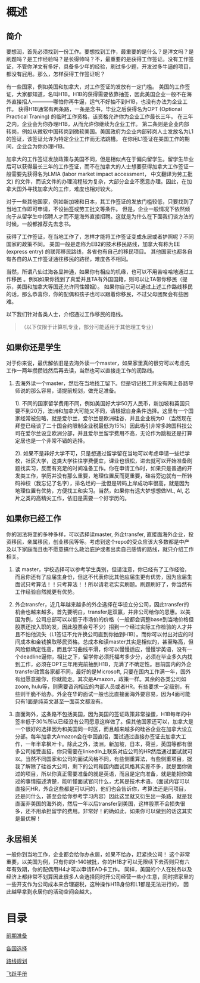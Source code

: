 # 概述

## 简介

要想润，首先必须找到一份工作。要想找到工作，最重要的是什么？是洋文吗？是刷题吗？是工作经验吗？是长得帅吗？不，最重要的是获得工作签证。没有工作签证，不管你洋文有多好，具备多少年的经验，刷过多少题，开发过多牛逼的项目，都没有屁用。那么，怎样获得工作签证呢？

有一些国家，例如美国和加拿大，对工作签证的发放有一定门槛。
美国的工作签证，大家都知道，名叫H1B。H1B的获得需要依靠抽签，因此美国企业一般不在海外直接招人————哪怕你再牛逼，运气不好抽不到H1B，也没有办法为企业工作。
获得H1B通常有两条路，一条是念书，毕业之后获得名为OPT (Optional Practical Traning) 的临时工作资格，该资格允许你为企业工作最长三年。
在三年之内，企业会为你办理H1B，从而允许你继续为企业工作。
第二条则是企业内部转岗，例如从微软中国转岗到微软美国。美国政府为企业内部转岗人士发放名为L1的签证，该签证允许为特定企业工作而无法跳槽。
在你用L1签证在美国工作的期间，企业会为你办理H1B。

加拿大的工作签证发放政策与美国不同，但是相似点在于偏向留学生。留学生毕业后可以获得最长三年的工作签证，而不在加拿大的人士想要获得加拿大工作签证一般需要先获得名为LMIA (labor market impact accessment， 中文翻译为劳工批文) 的文件，而该文件的办理流程较为复杂，大部分企业不愿意办理。因此，在加拿大国外寻找加拿大的工作，难度也相对较大。

对于一些其他国家，例如新加坡和日本，其工作签证的发放门槛较低，只要找到了当地工作即可申请，不设抽签或劳工批文等条件。
但是，企业一般情况下依然倾向于从留学生中招聘人才而不是海外直接招聘。这就是为什么在下面我们谈方法的时候，一般都推荐先去念书。

获得了工作签证，在当地工作了，怎样才能将工作签证变成永居或者护照呢？不同国家的政策不同。
美国一般是走称为EB2的技术移民路线，加拿大有称为EE (express entry) 的联邦移民路线，各省也有自己的移民项目。
其他国家也都各自有各自的从工作签证通往移民的路径，难度各不相同。

当然，所谓八仙过海各显神通，如果你有相应的机缘，也可以不用苦哈哈地通过工作移民
。例如如果你找到了真爱并且TA有外国国籍，则可以让TA带你移民（提示，美国和加拿大等国还允许同性婚姻）。
如果你自己可以通过上述工作路线移民的话，那么恭喜你，你的配偶和孩子也可以跟着你移民，不过父母团聚会有些困难。

以下我们针对各类人士，介绍通过工作移民的路线。

>（以下仅限于计算机专业，部分可能适用于其他理工专业）

## 如果你还是学生

对于你来说，最优解依旧是去海外读一个master，如果家里真的很穷可以考虑先工作一两年攒攒钱然后再去读，当然也可以直接走工作的润路线。

1. 去海外读一个master，然后在当地找工留下。但是切记找工并没有网上各路导师说的那么容易，请提前规划，做充足准备。
   
   1). 不同的国家留学费用不同，例如美国好大学50万人民币，新加坡和英国只要不到20万，澳洲和加拿大可能又不同，请根据自身条件选择。这里有一个国家经常被忽略，就是爱尔兰，爱尔兰是欧洲硅谷，并且企业税为0 （当然现在拜登已经谈了二十国合约限制企业税最低为15%）因此吸引非常多跨国科技公司在爱尔兰设立欧洲分部，并且爱尔兰留学费用不高，无论作为跳板还是打算定居也是一个非常不错的选择。

   2). 如果不是非好大学不可，只是想通过留学留在当地可以考虑申请一些烂学校，社区大学，这类大学往往学费便宜，课业也很松，进去就可以开始准备刷题找实习，反而有充足的时间准备工作。你在申请工作时，如果只是普通的开发类工作，学历并没有那么重要，地理位置反而更重要，硅谷旁边就有一所转码神校（我忘记了名字），排名烂的一批但是转码上岸成功率很高，就是因为地理位置有优势，方便找工和实习。当然，如果你有远大梦想想做ML, AI, 芯片之类的高精尖工作，依旧是需要一个好学历的。

## 如果你已经工作

你的润法将变的多种多样，可以选择读master, 外企transfer, 直接面海外企业，投资移民，亲属移民，创业移民等等。考虑到这个repo的受众应该大多数都是中产及以下家庭而且也不愿意搞什么政治庇护或者出卖自己感情的路线，就只介绍工作相关。

1. 读 master，学校选择可以参考学生类别，但请注意，你已经有了工作经验，而且你还有了应届生身份，但这不代表你比其他应届生更有优势，因为应届生面试只考算法！！只考算法！！所以请老老实实刷题。刷题刷好了，你当然有工作经验自然就更有优势。

2. 外企transfer，近几年越来越多的外企选择在华设立分公司，因此transfer的机会也越来越多。首先要明白，transfer是双赢，并非公司给你的恩惠。以美国为例，公司总部可以以低于市场价的价格（一般都会调整base到当地价格但股票还按入职的发，因此股票会亏不少）招到一个经过实际工作检验的人才并且不怕他流失（L1签证不允许换公司直到你抽到H1B）。而你可以付出对应的时间成本和金钱换取移民资格。总成本和读master其实是相似的，甚至略高，但风险低确定性高，而且学习曲线平滑，你可以慢慢适应，慢慢学英语，没有一个deadline逼你，相比之下，留学你必须托福考多少分，必须在毕业多久内找到工作，必须在OPT三年用完前抽到H1B，充满了不确定性。目前国内的外企transfer政策各家都不同，最好的是Microsoft, 只要在国内工作满一年，国外有组愿意接你，你就能走。其次是Amazon，政策一样。其余的各类公司如zoom, hulu等，则需要咨询相应的内部人员或者HR。有些要求一定级别，有些则干脆不给办。外企在华的面试一般也比直接面海外要容易，因为4面可能只有1面是纯英文甚至一面英文都没有。

3. 直面海外，这条路不包括美国，因为美国的签证政策非常操蛋，H1B每年的中签率低于30%所以已经没有公司愿意这样做了。但其他国家还可以，加拿大是一个很好的选择因为和美国同一时区，而且越来越多的硅谷企业在加拿大设立分部。每年加拿大Amazon会在中国直招，面试通过直接办签证去加拿大工作，一年半拿枫叶卡。除此之外，澳洲，新加坡，日本，荷兰，英国等都有很多公司接受直招，你只需要在linkedIn上联系对应公司的HR然后通过面试就可以。当然不同国家和公司的面试风格不同，有些侧重算法，有些侧重项目，据我了解除了硅谷大公司，剩下的公司和国内面试风格其实差不多，就是面你做过的项目，所以你真正需要准备的就是英语，而且是定向准备，就是能把你做过的事情描述清楚，能听懂面试官问什么，尤其是技术术语。（面试内容可以直接问HR，外企这些都是可以问的，他们也会告诉你，考算法还是问项目，还是问什么，甚至会给你参考学习内容）因此这里就又衍生出一条路，就是我直面非美国的海外岗，然后一年以后transfer到美国，这样股票不会损失很多，还不用承担留学的费用。非常好！的确如此，如果你可以做到的话这其实是最优解！

## 永居相关

一般你到当地工作，企业都会给你办永居，如果不给办，赶紧换公司！
这个非常重要，以美国为例，只有你的I-140被批，你的H1B才可以无限续下去否则只有六年有效期，你的配偶用H4才可以申请EAD卡工作。
同样，美国的个人在税务以及经济上都非常不划算因此很多人会选择同时开公司经营一些小生意，同时把家里的一些开支作为公司成本来合理避税，这种操作H1B身份和L1都是无法进行的，
因此越早拿到永居你的活动空间会越大。


# 目录

[前期准备](前期准备)

[各国选择](各国选择)

[路线规划](路线规划)

[飞跃手册](飞跃手册)
